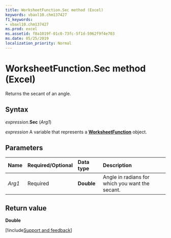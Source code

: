 ```yaml
---
title: WorksheetFunction.Sec method (Excel)
keywords: vbaxl10.chm137427
f1_keywords:
- vbaxl10.chm137427
ms.prod: excel
ms.assetid: f8a1019f-01c0-73fc-5f1d-5962f9f4e703
ms.date: 05/25/2019
localization_priority: Normal
---
```



# WorksheetFunction.Sec method (Excel)

Returns the secant of an angle.


## Syntax

_expression_.**Sec** (_Arg1_)

_expression_ A variable that represents a **[WorksheetFunction](Excel.WorksheetFunction.md)** object.


## Parameters

|Name|Required/Optional|Data type|Description|
|:-----|:-----|:-----|:-----|
| _Arg1_|Required|**Double**|Angle in radians for which you want the secant.|

## Return value

**Double**




[!include[Support and feedback](~/includes/feedback-boilerplate.md)]